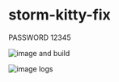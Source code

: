 # storm-kitty-fix
PASSWORD 12345

![image](https://github.com/fraerst/storm-kitty-fix/assets/62127985/0a2a9250-09f3-4c42-b64d-e2d540033bac)
and build 


![image](https://github.com/fraerst/storm-kitty-fix/assets/62127985/91f963d3-b472-47a2-9aed-05143f9d97d1)
logs
